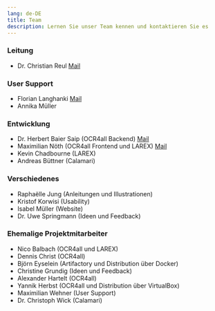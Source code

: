 ```yaml
---
lang: de-DE
title: Team
description: Lernen Sie unser Team kennen und kontaktieren Sie es
---
```

### Leitung
- Dr. Christian Reul [Mail](mailto:christian.reul@uni-wuerzburg.de?subject=ocr4all%20Kontakt)

### User Support
- Florian Langhanki [Mail](mailto:florian.langhanki@uni-wuerzburg.de?subject=ocr4all%20Kontakt)
- Annika Müller

### Entwicklung
- Dr. Herbert Baier Saip (OCR4all Backend) [Mail](mailto:herbert.baier@uni-wuerzburg.de?subject=ocr4all%20Kontakt)
- Maximilian Nöth (OCR4all Frontend und LAREX) [Mail](mailto:maximilian.noeth@uni-wuerzburg.de?subject=ocr4all%20Kontakt)
- Kevin Chadbourne (LAREX)
- Andreas Büttner (Calamari)

### Verschiedenes
- Raphaëlle Jung (Anleitungen und Illustrationen)
- Kristof Korwisi (Usability)
- Isabel Müller (Website)
- Dr. Uwe Springmann (Ideen und Feedback)

### Ehemalige Projektmitarbeiter
- Nico Balbach (OCR4all und LAREX)
- Dennis Christ (OCR4all)
- Björn Eyselein (Artifactory und Distribution über Docker)
- Christine Grundig (Ideen und Feedback)
- Alexander Hartelt (OCR4all)
- Yannik Herbst (OCR4all und Distribution über VirtualBox)
- Maximilian Wehner (User Support)
- Dr. Christoph Wick (Calamari)
